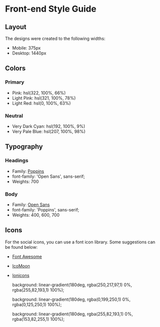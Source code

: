 # Front-end Style Guide

## Layout

The designs were created to the following widths:

- Mobile: 375px
- Desktop: 1440px

## Colors

### Primary

- Pink: hsl(322, 100%, 66%)
- Light Pink: hsl(321, 100%, 78%)
- Light Red: hsl(0, 100%, 63%)

### Neutral

- Very Dark Cyan: hsl(192, 100%, 9%)
- Very Pale Blue: hsl(207, 100%, 98%)

## Typography

### Headings

- Family: [Poppins](https://fonts.google.com/specimen/Poppins)
- font-family: 'Open Sans', sans-serif;
- Weights: 700

### Body

- Family: [Open Sans](https://fonts.google.com/specimen/Open+Sans)
- font-family: 'Poppins', sans-serif;
- Weights: 400, 600, 700

## Icons

For the social icons, you can use a font icon library. Some suggestions can be found below:

- [Font Awesome](https://fontawesome.com/)
- [IcoMoon](https://icomoon.io/)
- [Ionicons](https://ionicons.com/)

  background:  linear-gradient(180deg, rgba(250,217,97,1) 0%, rgba(255,82,193,1) 100%);

  background: linear-gradient(180deg, rgba(0,199,250,1) 0%, rgba(0,125,250,1) 100%);

  background: linear-gradient(180deg, rgba(255,82,193,1) 0%, rgba(153,82,255,1) 100%);



